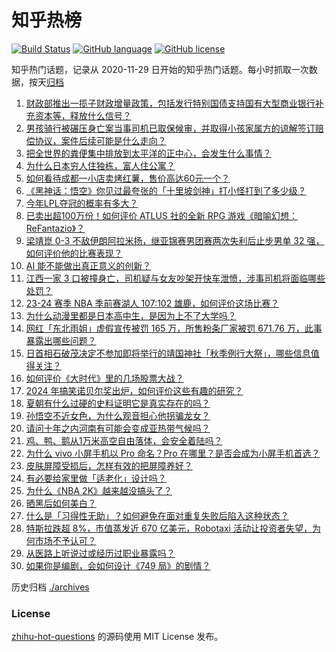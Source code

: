 # 知乎热榜
[![Build Status](https://github.com/ToWeLong/zhihu-hot-questions/workflows/CI/badge.svg)](https://github.com/ToWeLong/zhihu-hot-questions/actions)
[![GitHub language](https://img.shields.io/badge/language-golang-orange.svg)](https://golang.org/)
[![GitHub license](https://img.shields.io/github/license/ToWeLong/zhihu-hot-questions)](https://github.com/ToWeLong/zhihu-hot-questions/blob/main/LICENSE)

知乎热门话题，记录从 2020-11-29 日开始的知乎热门话题。每小时抓取一次数据，按天[归档](./archives)

<!-- BEGIN -->

1. [财政部推出一揽子财政增量政策，包括发行特别国债支持国有大型商业银行补充资本等，释放什么信号？](https://www.zhihu.com/question/826896610)
1. [男孩骑行被碾压身亡案当事司机已取保候审，并取得小孩家属方的谅解签订赔偿协议，案件后续可能是什么走向？](https://www.zhihu.com/question/822478022)
1. [把全世界的粪便集中排放到太平洋的正中心，会发生什么事情？](https://www.zhihu.com/question/770307561)
1. [为什么日本穷人住独栋，富人住公寓？](https://www.zhihu.com/question/30933006)
1. [如何看待成都一小店卖烤红薯，售价高达60元一个？](https://www.zhihu.com/question/807980122)
1. [《黑神话：悟空》你见过最夸张的「十里坡剑神」打小怪打到了多少级？](https://www.zhihu.com/question/664999061)
1. [今年LPL夺冠的概率有多大？](https://www.zhihu.com/question/789418897)
1. [已卖出超100万份！如何评价 ATLUS 社的全新 RPG 游戏《暗喻幻想：ReFantazio》？](https://www.zhihu.com/question/803695527)
1. [梁靖崑 0-3 不敌伊朗阿拉米扬，继亚锦赛男团赛两次失利后止步男单 32 强，如何评价他的比赛表现？](https://www.zhihu.com/question/830184675)
1. [AI 能不能做出真正意义的创新？](https://www.zhihu.com/question/814165911)
1. [江西一家 3 口被撞身亡，司机疑与女友吵架开快车泄愤，涉事司机将面临哪些处罚？](https://www.zhihu.com/question/826471698)
1. [23-24 赛季 NBA 季前赛湖人 107:102 雄鹿，如何评价这场比赛？](https://www.zhihu.com/question/814694361)
1. [为什么动漫里都是日本高中生，是因为上不了大学吗？](https://www.zhihu.com/question/816558188)
1. [网红「东北雨姐」虚假宣传被罚 165 万，所售粉条厂家被罚 671.76 万，此事暴露出哪些问题？](https://www.zhihu.com/question/829310701)
1. [日首相石破茂决定不参加即将举行的靖国神社「秋季例行大祭」，哪些信息值得关注？](https://www.zhihu.com/question/817465027)
1. [如何评价《大时代》里的几场股票大战？](https://www.zhihu.com/question/269116573)
1. [2024 年搞笑诺贝尔奖出炉，如何评价这些有趣的研究？](https://www.zhihu.com/question/667440326)
1. [夏朝有什么过硬的史料证明它是真实存在的吗？](https://www.zhihu.com/question/31077636)
1. [孙悟空不近女色，为什么观音担心他拐骗龙女？](https://www.zhihu.com/question/518395174)
1. [请问十年之内河南有可能会变成亚热带气候吗？](https://www.zhihu.com/question/664683973)
1. [鸡、鸭、鹅从1万米高空自由落体，会安全着陆吗？](https://www.zhihu.com/question/593784402)
1. [为什么 vivo 小屏手机以 Pro 命名？Pro 在哪里？是否会成为小屏手机首选？](https://www.zhihu.com/question/814407089)
1. [皮肤屏障受损后，怎样有效的把屏障养好？](https://www.zhihu.com/question/665435651)
1. [有必要给家里做「适老化」设计吗？](https://www.zhihu.com/question/581718776)
1. [为什么《NBA 2K》越来越没搞头了？](https://www.zhihu.com/question/555186060)
1. [晒黑后如何美白？](https://www.zhihu.com/question/20388691)
1. [什么是「习得性无助」？如何避免在面对重复失败后陷入这种状态？](https://www.zhihu.com/question/790905724)
1. [特斯拉跌超 8%，市值蒸发近 670 亿美元，Robotaxi 活动让投资者失望，为何市场不予认可？](https://www.zhihu.com/question/821523443)
1. [从医路上听说过或经历过职业暴露吗？](https://www.zhihu.com/question/67928773)
1. [如果你是编剧，会如何设计《749 局》的剧情？](https://www.zhihu.com/question/807463176)

<!-- END -->

历史归档 [./archives](./archives)


### License
[zhihu-hot-questions](https://github.com/towelong/zhihu-hot-questions) 的源码使用 MIT License 发布。
